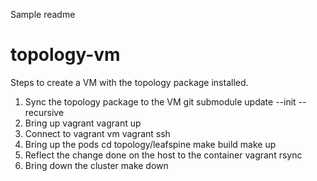 Sample readme
# topology-vm

Steps to create a VM with the topology package installed.
1. Sync the topology package to the VM
git submodule update --init --recursive
2. Bring up vagrant
vagrant up
3. Connect to vagrant vm
vagrant ssh
4. Bring up the pods
cd topology/leafspine
make build
make up
5. Reflect the change done on the host to the container
vagrant rsync
6. Bring down the cluster
make down


